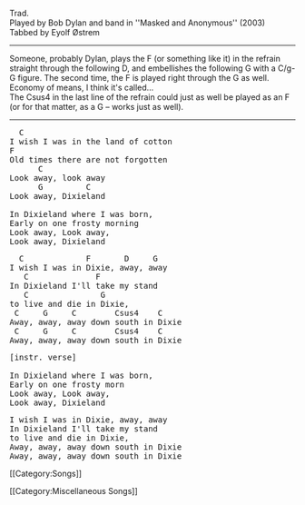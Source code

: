 Trad.<br>
Played by Bob Dylan and band in ''Masked and Anonymous'' (2003)<br>
Tabbed by Eyolf Østrem

----
Someone, probably Dylan, plays the F (or something like it) in the
refrain straight through the following D, and embellishes the
following G with a C/g-G figure. The second time, the F is played
right through the G as well. Economy of means, I think it's
called...<br>
The Csus4 in the last line of the refrain could just as well be played
as an F (or for that matter, as a G – works just as well).

----
<pre class="verse">
  C
I wish I was in the land of cotton
F
Old times there are not forgotten
      C
Look away, look away
      G         C
Look away, Dixieland

In Dixieland where I was born,
Early on one frosty morning
Look away, Look away,
Look away, Dixieland
</pre>

<pre class="refrain">
  C             F       D     G
I wish I was in Dixie, away, away
   C              F
In Dixieland I'll take my stand
   C               G
to live and die in Dixie,
 C     G     C        Csus4    C
Away, away, away down south in Dixie
 C     G     C        Csus4    C
Away, away, away down south in Dixie
</pre>

<pre class="verse">
[instr. verse]

In Dixieland where I was born,
Early on one frosty morn
Look away, Look away,
Look away, Dixieland
</pre>

<pre class="refrain">
I wish I was in Dixie, away, away
In Dixieland I'll take my stand
to live and die in Dixie,
Away, away, away down south in Dixie
Away, away, away down south in Dixie
</pre>

[[Category:Songs]]

[[Category:Miscellaneous Songs]]